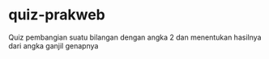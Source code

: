# quiz-prakweb
Quiz pembangian suatu bilangan dengan angka 2 dan menentukan hasilnya dari angka ganjil genapnya
